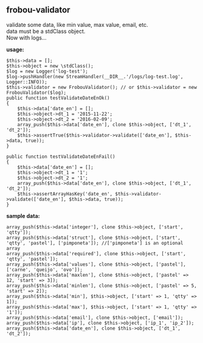 ## frobou-validator ##
validate some data, like min value, max value, email, etc.  
data must be a stdClass object.  
Now with logs...

**usage:**

    $this->data = [];
    $this->object = new \stdClass();
    $log = new Logger('log-test');
    $log->pushHandler(new StreamHandler(__DIR__.'/logs/log-test.log', Logger::INFO));
    $this->validator = new FrobouValidator(); // or $this->validator = new FrobouValidator($log);
    public function testValidateDateEnOk()
    {
        $this->data['date_en'] = [];
        $this->object->dt_1 = '2015-11-22';
        $this->object->dt_2 = '2016-02-09';
        array_push($this->data['date_en'], clone $this->object, ['dt_1', 'dt_2']);
        $this->assertTrue($this->validator->validate(['date_en'], $this->data, true));
    }

    public function testValidateDateEnFail()
    {
        $this->data['date_en'] = [];
        $this->object->dt_1 = '1';
        $this->object->dt_2 = '1';
        array_push($this->data['date_en'], clone $this->object, ['dt_1', 'dt_2']);
        $this->assertArrayHasKey('date_en', $this->validator->validate(['date_en'], $this->data, true));
    }

**sample data:**

    array_push($this->data['integer'], clone $this->object, ['start', 'qtty']);
    array_push($this->data['struct'], clone $this->object, ['start', 'qtty', 'pastel'], ['pimponeta']); //['pimponeta'] is an optional array
    array_push($this->data['required'], clone $this->object, ['start', 'qtty', 'pastel']);
    array_push($this->data['values'], clone $this->object, ['pastel'], ['carne', 'queijo', 'ovo']);
    array_push($this->data['maxlen'], clone $this->object, ['pastel' => 12, 'start' => 3]);
    array_push($this->data['minlen'], clone $this->object, ['pastel' => 5, 'start' => 2]);
    array_push($this->data['min'], $this->object, ['start' => 1, 'qtty' => 1]);
    array_push($this->data['max'], $this->object, ['start' => 1, 'qtty' => '1']);
    array_push($this->data['email'], clone $this->object, ['email']);
    array_push($this->data['ip'], clone $this->object, ['ip_1', 'ip_2']);
    array_push($this->data['date_en'], clone $this->object, ['dt_1', 'dt_2']);
